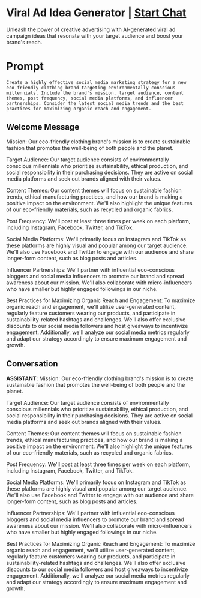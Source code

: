 

# Viral Ad Idea Generator | [Start Chat](https://gptcall.net/chat.html?data=%7B%22contact%22%3A%7B%22id%22%3A%22mcgeWTvYSyYCLG_NF7QJr%22%2C%22flow%22%3Atrue%7D%7D)
Unleash the power of creative advertising with AI-generated viral ad campaign ideas that resonate with your target audience and boost your brand's reach.

# Prompt

```
Create a highly effective social media marketing strategy for a new eco-friendly clothing brand targeting environmentally conscious millennials. Include the brand's mission, target audience, content themes, post frequency, social media platforms, and influencer partnerships. Consider the latest social media trends and the best practices for maximizing organic reach and engagement.
```

## Welcome Message
Mission: Our eco-friendly clothing brand's mission is to create sustainable fashion that promotes the well-being of both people and the planet.



Target Audience: Our target audience consists of environmentally conscious millennials who prioritize sustainability, ethical production, and social responsibility in their purchasing decisions. They are active on social media platforms and seek out brands aligned with their values.



Content Themes: Our content themes will focus on sustainable fashion trends, ethical manufacturing practices, and how our brand is making a positive impact on the environment. We'll also highlight the unique features of our eco-friendly materials, such as recycled and organic fabrics.



Post Frequency: We'll post at least three times per week on each platform, including Instagram, Facebook, Twitter, and TikTok.



Social Media Platforms: We'll primarily focus on Instagram and TikTok as these platforms are highly visual and popular among our target audience. We'll also use Facebook and Twitter to engage with our audience and share longer-form content, such as blog posts and articles.



Influencer Partnerships: We'll partner with influential eco-conscious bloggers and social media influencers to promote our brand and spread awareness about our mission. We'll also collaborate with micro-influencers who have smaller but highly engaged followings in our niche.



Best Practices for Maximizing Organic Reach and Engagement: To maximize organic reach and engagement, we'll utilize user-generated content, regularly feature customers wearing our products, and participate in sustainability-related hashtags and challenges. We'll also offer exclusive discounts to our social media followers and host giveaways to incentivize engagement. Additionally, we'll analyze our social media metrics regularly and adapt our strategy accordingly to ensure maximum engagement and growth.

## Conversation

**ASSISTANT**: Mission: Our eco-friendly clothing brand's mission is to create sustainable fashion that promotes the well-being of both people and the planet.



Target Audience: Our target audience consists of environmentally conscious millennials who prioritize sustainability, ethical production, and social responsibility in their purchasing decisions. They are active on social media platforms and seek out brands aligned with their values.



Content Themes: Our content themes will focus on sustainable fashion trends, ethical manufacturing practices, and how our brand is making a positive impact on the environment. We'll also highlight the unique features of our eco-friendly materials, such as recycled and organic fabrics.



Post Frequency: We'll post at least three times per week on each platform, including Instagram, Facebook, Twitter, and TikTok.



Social Media Platforms: We'll primarily focus on Instagram and TikTok as these platforms are highly visual and popular among our target audience. We'll also use Facebook and Twitter to engage with our audience and share longer-form content, such as blog posts and articles.



Influencer Partnerships: We'll partner with influential eco-conscious bloggers and social media influencers to promote our brand and spread awareness about our mission. We'll also collaborate with micro-influencers who have smaller but highly engaged followings in our niche.



Best Practices for Maximizing Organic Reach and Engagement: To maximize organic reach and engagement, we'll utilize user-generated content, regularly feature customers wearing our products, and participate in sustainability-related hashtags and challenges. We'll also offer exclusive discounts to our social media followers and host giveaways to incentivize engagement. Additionally, we'll analyze our social media metrics regularly and adapt our strategy accordingly to ensure maximum engagement and growth.


